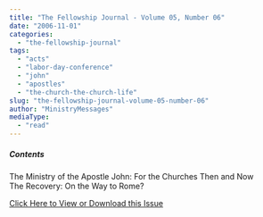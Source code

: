 ```yaml
---
title: "The Fellowship Journal - Volume 05, Number 06"
date: "2006-11-01"
categories: 
  - "the-fellowship-journal"
tags: 
  - "acts"
  - "labor-day-conference"
  - "john"
  - "apostles"
  - "the-church-the-church-life"
slug: "the-fellowship-journal-volume-05-number-06"
author: "MinistryMessages"
mediaType: 
  - "read"
---
```


##### Contents

The Ministry of the Apostle John: For the Churches Then and Now  
The Recovery: On the Way to Rome?

[Click Here to View or Download this Issue](/wp-content/uploads/fj-2006-11-vol-05-num-06.pdf)
